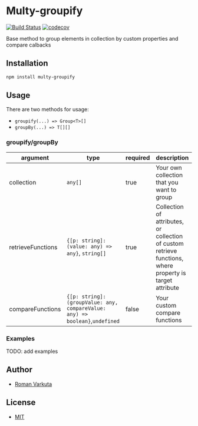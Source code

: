 # Multy-groupify

[![Build Status](https://travis-ci.com/KartaviK/multy-groupify.svg?branch=master)](https://travis-ci.com/KartaviK/multy-groupify)
[![codecov](https://codecov.io/gh/KartaviK/multy-groupify/branch/master/graph/badge.svg)](https://codecov.io/gh/KartaviK/multy-groupify)

Base method to group elements in collection by custom properties and compare calbacks

## Installation

```bash
npm install multy-groupify
```

## Usage

There are two methods for usage:
- `groupify(...) => Group<T>[]`
- `groupBy(...) => T[][]`

### groupify/groupBy

|argument|type|required|description|
|----|----|----|----|
|collection|`any[]`|true|Your own collection that you want to group|
|retrieveFunctions|`{[p: string]: (value: any) => any}`, `string[]`|true|Collection of attributes, or collection of custom retrieve functions, where property is target attribute|
|compareFunctions|`{[p: string]: (groupValue: any, compareValue: any) => boolean}`,`undefined`|false|Your custom compare functions|

### Examples

TODO: add examples

## Author
- [Roman Varkuta](https://www.linkedin.com/in/roman-varkuta-431a9b169/)

## License
- [MIT](./LICENSE.md)
